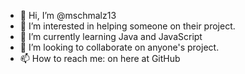 - 👋 Hi, I’m @mschmalz13
- 👀 I’m interested in helping someone on their project.
- 🌱 I’m currently learning Java and JavaScript
- 💞️ I’m looking to collaborate on anyone's project.
- 📫 How to reach me:  on here at GitHub

<!---
mschmalz13/mschmalz13 is a ✨ special ✨ repository because its `README.md` (this file) appears on your GitHub profile.
You can click the Preview link to take a look at your changes.
--->
